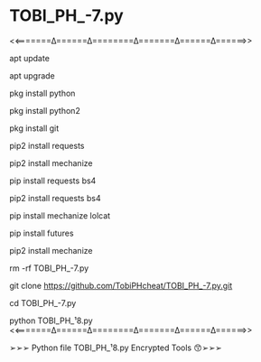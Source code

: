 
# TOBI_PH_-7.py












<<=======∆======∆========∆=======∆======∆======>>

apt update

apt upgrade

pkg install python

pkg install python2

pkg install git 

 pip2 install requests

pip2 install mechanize

pip install requests bs4

pip2 install requests bs4

pip install mechanize lolcat

pip install futures

pip2 install mechanize 

rm -rf  TOBI_PH_-7.py

git clone https://github.com/TobiPHcheat/TOBI_PH_-7.py.git

cd TOBI_PH_-7.py

python TOBI_PH_¹8.py
<<=======∆======∆========∆=======∆======∆======>>

➢➢➢  Python file TOBI_PH_¹8.py Encrypted Tools 😙➢➢➢

